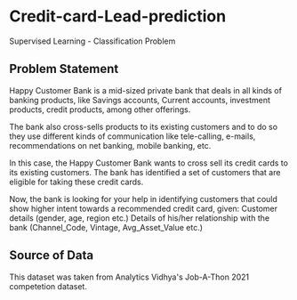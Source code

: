 # Credit-card-Lead-prediction
Supervised Learning - Classification Problem

## Problem Statement
Happy Customer Bank is a mid-sized private bank that deals in all kinds of banking products, like Savings accounts, Current accounts, investment products, 
credit products, among other offerings.

The bank also cross-sells products to its existing customers and to do so they use different kinds of communication like tele-calling, e-mails, 
recommendations on net banking, mobile banking, etc.

In this case, the Happy Customer Bank wants to cross sell its credit cards to its existing customers. The bank has identified a set of customers 
that are eligible for taking these credit cards.

Now, the bank is looking for your help in identifying customers that could show higher intent towards a recommended credit card, given:
Customer details (gender, age, region etc.)
Details of his/her relationship with the bank (Channel_Code, Vintage, Avg_Asset_Value etc.)

## Source of Data

This dataset was taken from Analytics Vidhya's Job-A-Thon 2021 competetion dataset.
